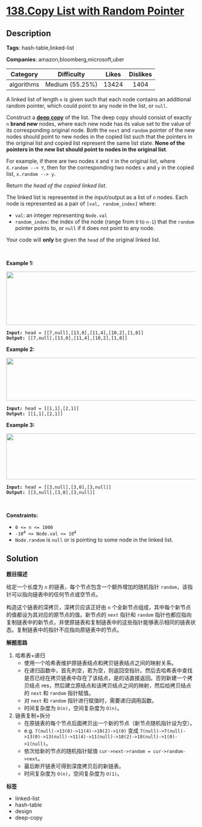 # [138.Copy List with Random Pointer](https://leetcode.com/problems/copy-list-with-random-pointer/description/)

## Description

**Tags**: hash-table,linked-list

**Companies**: amazon,bloomberg,microsoft,uber

|  Category  |   Difficulty    | Likes | Dislikes |
| :--------: | :-------------: | :---: | :------: |
| algorithms | Medium (55.25%) | 13424 |   1404   |

<p>A linked list of length <code>n</code> is given such that each node contains an additional random pointer, which could point to any node in the list, or <code>null</code>.</p>
<p>Construct a <a href="https://en.wikipedia.org/wiki/Object_copying#Deep_copy" target="_blank"><strong>deep copy</strong></a> of the list. The deep copy should consist of exactly <code>n</code> <strong>brand new</strong> nodes, where each new node has its value set to the value of its corresponding original node. Both the <code>next</code> and <code>random</code> pointer of the new nodes should point to new nodes in the copied list such that the pointers in the original list and copied list represent the same list state. <strong>None of the pointers in the new list should point to nodes in the original list</strong>.</p>
<p>For example, if there are two nodes <code>X</code> and <code>Y</code> in the original list, where <code>X.random --&gt; Y</code>, then for the corresponding two nodes <code>x</code> and <code>y</code> in the copied list, <code>x.random --&gt; y</code>.</p>
<p>Return <em>the head of the copied linked list</em>.</p>
<p>The linked list is represented in the input/output as a list of <code>n</code> nodes. Each node is represented as a pair of <code>[val, random_index]</code> where:</p>
<ul>
  <li><code>val</code>: an integer representing <code>Node.val</code></li>
  <li><code>random_index</code>: the index of the node (range from <code>0</code> to <code>n-1</code>) that the <code>random</code> pointer points to, or <code>null</code> if it does not point to any node.</li>
</ul>
<p>Your code will <strong>only</strong> be given the <code>head</code> of the original linked list.</p>
<p>&nbsp;</p>
<p><strong class="example">Example 1:</strong></p>
<img alt="" src="https://assets.leetcode.com/uploads/2019/12/18/e1.png" style="width: 700px; height: 142px;" />
<pre><code><strong>Input:</strong> head = [[7,null],[13,0],[11,4],[10,2],[1,0]]
<strong>Output:</strong> [[7,null],[13,0],[11,4],[10,2],[1,0]]</code></pre>
<p><strong class="example">Example 2:</strong></p>
<img alt="" src="https://assets.leetcode.com/uploads/2019/12/18/e2.png" style="width: 700px; height: 114px;" />
<pre><code><strong>Input:</strong> head = [[1,1],[2,1]]
<strong>Output:</strong> [[1,1],[2,1]]</code></pre>
<p><strong class="example">Example 3:</strong></p>
<p><strong><img alt="" src="https://assets.leetcode.com/uploads/2019/12/18/e3.png" style="width: 700px; height: 122px;" /></strong></p>
<pre><code><strong>Input:</strong> head = [[3,null],[3,0],[3,null]]
<strong>Output:</strong> [[3,null],[3,0],[3,null]]</code></pre>
<p>&nbsp;</p>
<p><strong>Constraints:</strong></p>
<ul>
  <li><code>0 &lt;= n &lt;= 1000</code></li>
  <li><code>-10<sup>4</sup> &lt;= Node.val &lt;= 10<sup>4</sup></code></li>
  <li><code>Node.random</code> is <code>null</code> or is pointing to some node in the linked list.</li>
</ul>

## Solution

**题目描述**

给定一个长度为 `n` 的链表，每个节点包含一个额外增加的随机指针 `random`，该指针可以指向链表中的任何节点或空节点。

构造这个链表的深拷贝，深拷贝应该正好由 `n` 个全新节点组成，其中每个新节点的值都设为其对应的原节点的值。新节点的 `next` 指针和 `random` 指针也都应指向复制链表中的新节点，并使原链表和复制链表中的这些指针能够表示相同的链表状态。复制链表中的指针不应指向原链表中的节点。

**解题思路**

1. 哈希表+递归
   - 使用一个哈希表维护原链表结点和拷贝链表结点之间的映射关系。
   - 在递归函数中，首先判空，若为空，则返回空指针。然后去哈希表中查找是否已经在拷贝链表中存在了该结点，是的话直接返回。否则新建一个拷贝结点 res，然后建立原结点和该拷贝结点之间的映射，然后给拷贝结点的 `next` 和 `random` 指针赋值。
   - 对 `next` 和 `random` 指针进行赋值时，需要递归调用函数。
   - 时间复杂度为 `O(n)`，空间复杂度为 `O(n)`。
2. 链表复制+拆分
   - 在原链表的每个节点后面拷贝出一个新的节点（新节点随机指针设为空）。
   - e.g. `7(null)->13(0)->11(4)->10(2)->1(0)` 变成 `7(null)->7(null)->13(0)->13(null)->11(4)->11(null)->10(2)->10(null)->1(0)->1(null)`。
   - 依次给新的节点的随机指针赋值 `cur->next->random = cur->random->next`。
   - 最后断开链表可得到深度拷贝后的新链表。
   - 时间复杂度为 `O(n)`，空间复杂度为 `O(1)`。

**标签**

- linked-list
- hash-table
- design
- deep-copy
